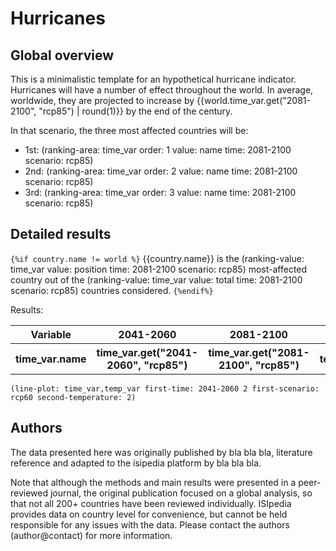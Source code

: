 # Hurricanes

## Global overview

This is a minimalistic template for an hypothetical hurricane indicator.
Hurricanes will have a number of effect throughout the world. 
In average, worldwide, they are projected to increase by {{world.time_var.get("2081-2100", "rcp85") | round(1)}} by the end of the century.

In that scenario, the three most affected countries will be:
- 1st: (ranking-area: time_var order: 1 value: name time: 2081-2100 scenario: rcp85)
- 2nd: (ranking-area: time_var order: 2 value: name time: 2081-2100 scenario: rcp85)
- 3rd: (ranking-area: time_var order: 3 value: name time: 2081-2100 scenario: rcp85)

## Detailed results

`{%if country.name != world %}`
{{country.name}} is the (ranking-value: time_var value: position time: 2081-2100 scenario: rcp85) most-affected country out of the (ranking-value: time_var value: total time: 2081-2100 scenario: rcp85) countries considered.
`{%endif%}`

Results:
<table>
  <tr>
    <th>Variable</th>
    <th>2041-2060</th>
    <th>2081-2100</th>
    <th>2 degrees</th>
    <th>4 degrees</th>
  </tr>
  <tr>
    <th>time_var.name</th>
    <th>time_var.get("2041-2060", "rcp85")</th>
    <th>time_var.get("2081-2100", "rcp85")</th>
    <th>temp_var.get(2)</th>
    <th>temp_var.get(4)</th>
  </tr>
</table>

    (line-plot: time_var,temp_var first-time: 2041-2060 2 first-scenario: rcp60 second-temperature: 2)

## Authors 

The data presented here was originally published by bla bla bla, literature reference and adapted to the isipedia platform by bla bla bla.

Note that although the methods and main results were presented in a peer-reviewed journal, the original publication focused on a global analysis, so that not all 200+ countries have been reviewed individually. 
ISIpedia provides data on country level for convenience, but cannot be held responsible for any issues with the data. Please contact the authors (author@contact) for more information.
